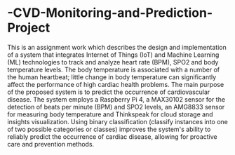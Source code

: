 # -CVD-Monitoring-and-Prediction-Project
This is an assignment work which describes the design and implementation of a system that integrates Internet of Things (IoT) and Machine Learning (ML) technologies to track and analyze heart rate (BPM), SPO2 and body temperature levels. The body temperature is associated with a number of the human heartbeat; little change in body temperature can significantly affect the performance of high cardiac health problems. The main purpose of the proposed system is to predict the occurrence of cardiovascular disease. The system employs a Raspberry Pi 4, a MAX30102 sensor for the detection of beats per minute (BPM) and SPO2 levels, an AMG8833 sensor for measuring body temperature and Thinkspeak for cloud storage and insights visualization. Using binary classification (classify instances into one of two possible categories or classes) improves the system's ability to reliably predict the occurrence of cardiac disease, allowing for proactive care and prevention methods.

